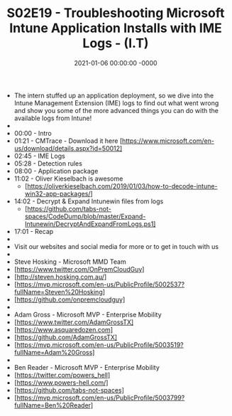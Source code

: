﻿---
layout: post
title: "S02E19 - Troubleshooting Microsoft Intune Application Installs with IME Logs - (I.T)"
date: 2021-01-06 00:00:00 -0000
categories:
---
 * The intern stuffed up an application deployment, so we dive into the Intune Management Extension (IME) logs to find out what went wrong and show you some of the more advanced things you can do with the available logs from Intune!
 * 
 * 00:00 - Intro
 * 01:21 - CMTrace - Download it here [https://www.microsoft.com/en-us/download/details.aspx?id=50012]
 * 02:45 - IME Logs
 * 05:28 - Detection rules
 * 08:00 - Application package
 * 11:02 - Oliver Kieselbach is awesome
   - [https://oliverkieselbach.com/2019/01/03/how-to-decode-intune-win32-app-packages/]
 * 14:02 - Decrypt & Expand Intunewin files from logs
   - [https://github.com/tabs-not-spaces/CodeDump/blob/master/Expand-Intunewin/DecryptAndExpandFromLogs.ps1]
 * 17:01 - Recap
 * 
 * Visit our websites and social media for more or to get in touch with us
 * 
 * Steve Hosking - Microsoft MMD Team
 * [https://www.twitter.com/OnPremCloudGuy]
 * [http://steven.hosking.com.au/]
 * [https://mvp.microsoft.com/en-us/PublicProfile/5002537?fullName=Steven%20Hosking]
 * [https://github.com/onpremcloudguy]
 * 
 * Adam Gross - Microsoft MVP - Enterprise Mobility
 * [https://www.twitter.com/AdamGrossTX]
 * [https://www.asquaredozen.com]
 * [https://github.com/AdamGrossTX]
 * [https://mvp.microsoft.com/en-us/PublicProfile/5003519?fullName=Adam%20Gross]
 * 
 * Ben Reader - Microsoft MVP - Enterprise Mobility
 * [https://twitter.com/powers_hell]
 * [https://www.powers-hell.com/]
 * [https://github.com/tabs-not-spaces]
 * [https://mvp.microsoft.com/en-us/PublicProfile/5003799?fullName=Ben%20Reader]
